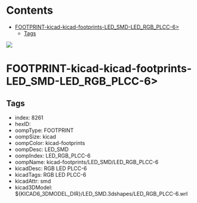 



Contents
========

* [FOOTPRINT-kicad-kicad-footprints-LED_SMD-LED_RGB_PLCC-6>](#footprint-kicad-kicad-footprints-led_smd-led_rgb_plcc-6)
	* [Tags](#tags)
  
![][im]
# FOOTPRINT-kicad-kicad-footprints-LED_SMD-LED_RGB_PLCC-6>

## Tags

- index: 8261
- hexID: 
- oompType: FOOTPRINT
- oompSize: kicad
- oompColor: kicad-footprints
- oompDesc: LED_SMD
- oompIndex: LED_RGB_PLCC-6
- oompName: kicad-footprints/LED_SMD/LED_RGB_PLCC-6
- kicadDesc: RGB LED PLCC-6
- kicadTags: RGB LED PLCC-6
- kicadAttr: smd
- kicad3DModel: ${KICAD6_3DMODEL_DIR}/LED_SMD.3dshapes/LED_RGB_PLCC-6.wrl



[im]: image.png
